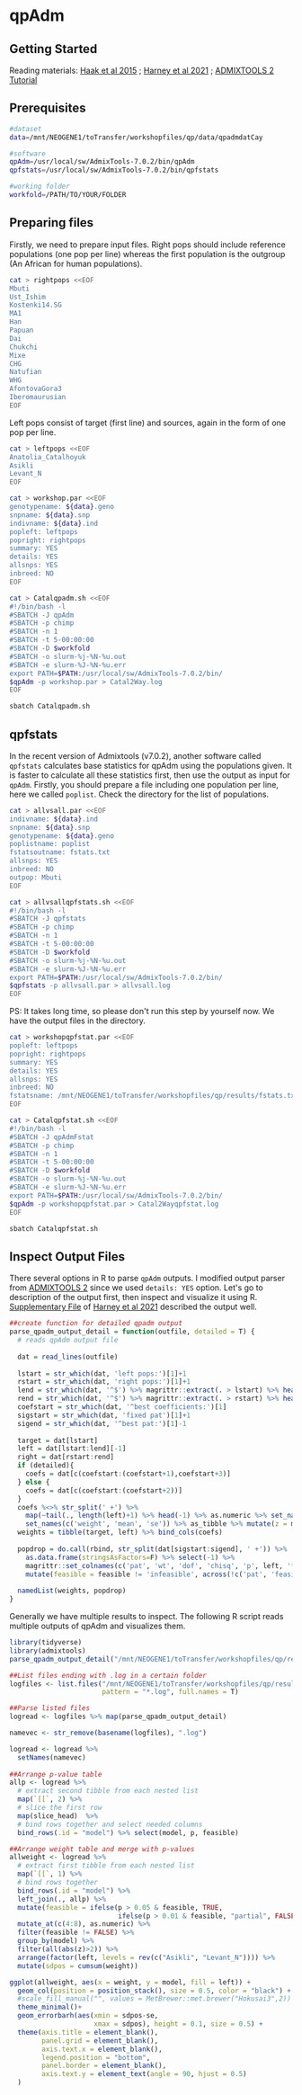 # qpAdm

## Getting Started
Reading materials: [Haak et al 2015](https://www.nature.com/articles/nature14317) ; [Harney et al 2021](https://academic.oup.com/genetics/article/217/4/iyaa045/6070149) ; [ADMIXTOOLS 2 Tutorial](https://uqrmaie1.github.io/admixtools/articles/admixtools.html)


## Prerequisites

```bash
#dataset
data=/mnt/NEOGENE1/toTransfer/workshopfiles/qp/data/qpadmdatCay

#software
qpAdm=/usr/local/sw/AdmixTools-7.0.2/bin/qpAdm
qpfstats=/usr/local/sw/AdmixTools-7.0.2/bin/qpfstats

#working folder
workfold=/PATH/TO/YOUR/FOLDER

```
## Preparing files

Firstly, we need to prepare input files. Right pops should include reference populations (one pop per line) whereas the first population is the outgroup (An African for human populations).

```bash
cat > rightpops <<EOF
Mbuti
Ust_Ishim
Kostenki14.SG
MA1
Han
Papuan
Dai
Chukchi
Mixe
CHG
Natufian
WHG
AfontovaGora3
Iberomaurusian
EOF
```
Left pops consist of target (first line) and sources, again in the form of one pop per line. 

```bash
cat > leftpops <<EOF
Anatolia_Catalhoyuk
Asikli
Levant_N
EOF
```

```bash
cat > workshop.par <<EOF
genotypename: ${data}.geno
snpname: ${data}.snp
indivname: ${data}.ind
popleft: leftpops
popright: rightpops
summary: YES
details: YES
allsnps: YES
inbreed: NO
EOF
```

```bash
cat > Catalqpadm.sh <<EOF
#!/bin/bash -l
#SBATCH -J qpAdm
#SBATCH -p chimp
#SBATCH -n 1
#SBATCH -t 5-00:00:00
#SBATCH -D $workfold
#SBATCH -o slurm-%j-%N-%u.out
#SBATCH -e slurm-%J-%N-%u.err
export PATH=$PATH:/usr/local/sw/AdmixTools-7.0.2/bin/
$qpAdm -p workshop.par > Catal2Way.log
EOF
```

```bash
sbatch Catalqpadm.sh
```
## qpfstats

In the recent version of Admixtools (v7.0.2), another software called `qpfstats` calculates base statistics for qpAdm using the populations given. It is faster to calculate all these statistics first, then use the output as input for `qpAdm`. Firstly, you should prepare a file including one population per line, here we called `poplist`. Check the directory for the list of populations. 

```bash
cat > allvsall.par <<EOF
indivname: ${data}.ind
snpname: ${data}.snp
genotypename: ${data}.geno
poplistname: poplist
fstatsoutname: fstats.txt 
allsnps: YES
inbreed: NO
outpop: Mbuti
EOF
```

```bash
cat > allvsallqpfstats.sh <<EOF
#!/bin/bash -l
#SBATCH -J qpfstats
#SBATCH -p chimp
#SBATCH -n 1
#SBATCH -t 5-00:00:00
#SBATCH -D $workfold
#SBATCH -o slurm-%j-%N-%u.out
#SBATCH -e slurm-%J-%N-%u.err
export PATH=$PATH:/usr/local/sw/AdmixTools-7.0.2/bin/
$qpfstats -p allvsall.par > allvsall.log 
EOF
```
PS: It takes long time, so please don't run this step by yourself now. We have the output files in the directory.

```bash
cat > workshopqpfstat.par <<EOF
popleft: leftpops
popright: rightpops
summary: YES
details: YES
allsnps: YES
inbreed: NO
fstatsname: /mnt/NEOGENE1/toTransfer/workshopfiles/qp/results/fstats.txt
EOF
```

```bash
cat > Catalqpfstat.sh <<EOF
#!/bin/bash -l
#SBATCH -J qpAdmFstat
#SBATCH -p chimp
#SBATCH -n 1
#SBATCH -t 5-00:00:00
#SBATCH -D $workfold
#SBATCH -o slurm-%j-%N-%u.out
#SBATCH -e slurm-%J-%N-%u.err
export PATH=$PATH:/usr/local/sw/AdmixTools-7.0.2/bin/
$qpAdm -p workshopqpfstat.par > Catal2Wayqpfstat.log
EOF
```

```bash
sbatch Catalqpfstat.sh
```

## Inspect Output Files

There several options in R to parse `qpAdm` outputs. I modified output parser from [ADMIXTOOLS 2](https://github.com/uqrmaie1/admixtools/) since we used `details: YES` option. Let's go to description of the output first, then inspect and visualize it using R. [Supplementary File](https://reich.hms.harvard.edu/sites/reich.hms.harvard.edu/files/inline-files/qpAdm_Harney_SupplementaryMaterials_biorxiv.pdf
) of [Harney et al 2021](https://academic.oup.com/genetics/article/217/4/iyaa045/6070149) described the output well. 



```r
##create function for detailed qpadm output
parse_qpadm_output_detail = function(outfile, detailed = T) {
  # reads qpAdm output file
  
  dat = read_lines(outfile)
  
  lstart = str_which(dat, 'left pops:')[1]+1
  rstart = str_which(dat, 'right pops:')[1]+1
  lend = str_which(dat, '^$') %>% magrittr::extract(. > lstart) %>% head(1)-1
  rend = str_which(dat, '^$') %>% magrittr::extract(. > rstart) %>% head(1)-1
  coefstart = str_which(dat, '^best coefficients:')[1]
  sigstart = str_which(dat, 'fixed pat')[1]+1
  sigend = str_which(dat, '^best pat:')[1]-1
  
  target = dat[lstart]
  left = dat[lstart:lend][-1]
  right = dat[rstart:rend]
  if (detailed){
    coefs = dat[c(coefstart:(coefstart+1),coefstart+3)]
  } else {
    coefs = dat[c(coefstart:(coefstart+2))]
  }
  coefs %<>% str_split(' +') %>%
    map(~tail(., length(left)+1) %>% head(-1) %>% as.numeric %>% set_names(left)) %>%
    set_names(c('weight', 'mean', 'se')) %>% as_tibble %>% mutate(z = mean/se)
  weights = tibble(target, left) %>% bind_cols(coefs)
  
  popdrop = do.call(rbind, str_split(dat[sigstart:sigend], ' +')) %>%
    as.data.frame(stringsAsFactors=F) %>% select(-1) %>%
    magrittr::set_colnames(c('pat', 'wt', 'dof', 'chisq', 'p', left, 'feasible')) %>%
    mutate(feasible = feasible != 'infeasible', across(!c('pat', 'feasible'), as.numeric)) %>% as_tibble
  
  namedList(weights, popdrop)
}
```

Generally we have multiple results to inspect. The following R script reads multiple outputs of qpAdm and visualizes them. 

```r
library(tidyverse)
library(admixtools)
parse_qpadm_output_detail("/mnt/NEOGENE1/toTransfer/workshopfiles/qp/results/Catal2way.log")
```

```r
##List files ending with .log in a certain folder
logfiles <- list.files("/mnt/NEOGENE1/toTransfer/workshopfiles/qp/results", 
                       pattern = "*.log", full.names = T)

##Parse listed files
logread <- logfiles %>% map(parse_qpadm_output_detail)

namevec <- str_remove(basename(logfiles), ".log")

logread <- logread %>%
  setNames(namevec)
  
##Arrange p-value table
allp <- logread %>%
  # extract second tibble from each nested list
  map(`[[`, 2) %>% 
  # slice the first row
  map(slice_head)  %>%
  # bind rows together and select needed columns
  bind_rows(.id = "model") %>% select(model, p, feasible)

##Arrange weight table and merge with p-values
allweight <- logread %>%
  # extract first tibble from each nested list
  map(`[[`, 1) %>% 
  # bind rows together
  bind_rows(.id = "model") %>%
  left_join(., allp) %>%
  mutate(feasible = ifelse(p > 0.05 & feasible, TRUE, 
                           ifelse(p > 0.01 & feasible, "partial", FALSE))) %>%
  mutate_at(c(4:8), as.numeric) %>%
  filter(feasible != FALSE) %>%
  group_by(model) %>%
  filter(all(abs(z)>2)) %>%
  arrange(factor(left, levels = rev(c("Asikli", "Levant_N")))) %>%
  mutate(sdpos = cumsum(weight))

ggplot(allweight, aes(x = weight, y = model, fill = left)) + 
  geom_col(position = position_stack(), size = 0.5, color = "black") +
  #scale_fill_manual("", values = MetBrewer::met.brewer("Hokusai3",2)) +
  theme_minimal()+
  geom_errorbarh(aes(xmin = sdpos-se, 
                     xmax = sdpos), height = 0.1, size = 0.5) +
  theme(axis.title = element_blank(),
        panel.grid = element_blank(), 
        axis.text.x = element_blank(), 
        legend.position = "bottom", 
        panel.border = element_blank(), 
        axis.text.y = element_text(angle = 90, hjust = 0.5)
  ) 
```
